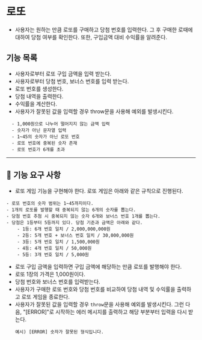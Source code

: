 # 로또

- 사용자는 원하는 만큼 로또를 구매하고 당첨 번호를 입력한다. 그 후 구매한 로때에 대하여 당첨 여부를 확인한다. 또한, 구입금액 대비 수익률을 알려준다.

## 기능 목록

- 사용자로부터 로또 구입 금액을 입력 받는다.
- 사용자로부터 당첨 번호, 보너스 번호를 입력 받는다.
- 로또 번호를 생성한다.
- 당첨 내역을 출력한다.
- 수익률을 계산한다.
- 사용자가 잘못된 값을 입력할 경우 throw문을 사용해 예외를 발생시킨다.

```
  - 1,000원으로 나누어 떨어지지 않는 금액 입력
  - 숫자가 아닌 문자열 입력
  - 1~45의 숫자가 아닌 로또 번호
  - 로또 번호에 중복된 숫자 존재
  - 로또 번호가 6개를 초과
```

---

## 🚀 기능 요구 사항

- 로또 게임 기능을 구현해야 한다. 로또 게임은 아래와 같은 규칙으로 진행된다.

```
- 로또 번호의 숫자 범위는 1~45까지이다.
- 1개의 로또를 발행할 때 중복되지 않는 6개의 숫자를 뽑는다.
- 당첨 번호 추첨 시 중복되지 않는 숫자 6개와 보너스 번호 1개를 뽑는다.
- 당첨은 1등부터 5등까지 있다. 당첨 기준과 금액은 아래와 같다.
    - 1등: 6개 번호 일치 / 2,000,000,000원
    - 2등: 5개 번호 + 보너스 번호 일치 / 30,000,000원
    - 3등: 5개 번호 일치 / 1,500,000원
    - 4등: 4개 번호 일치 / 50,000원
    - 5등: 3개 번호 일치 / 5,000원
```

- 로또 구입 금액을 입력하면 구입 금액에 해당하는 만큼 로또를 발행해야 한다.
- 로또 1장의 가격은 1,000원이다.
- 당첨 번호와 보너스 번호를 입력받는다.
- 사용자가 구매한 로또 번호와 당첨 번호를 비교하여 당첨 내역 및 수익률을 출력하고 로또 게임을 종료한다.
- 사용자가 잘못된 값을 입력할 경우 `throw`문을 사용해 예외를 발생시킨다. 그런 다음, "[ERROR]"로 시작하는 에러 메시지를 출력하고 해당 부분부터 입력을 다시 받는다.
  ```
  예시) [ERROR] 숫자가 잘못된 형식입니다.
  ```
